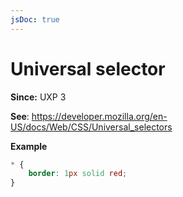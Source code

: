 ```yaml
---
jsDoc: true
---
```

# Universal selector

**Since:** UXP 3

**See**: https://developer.mozilla.org/en-US/docs/Web/CSS/Universal_selectors

**Example**

```css
* {
    border: 1px solid red;
}
```